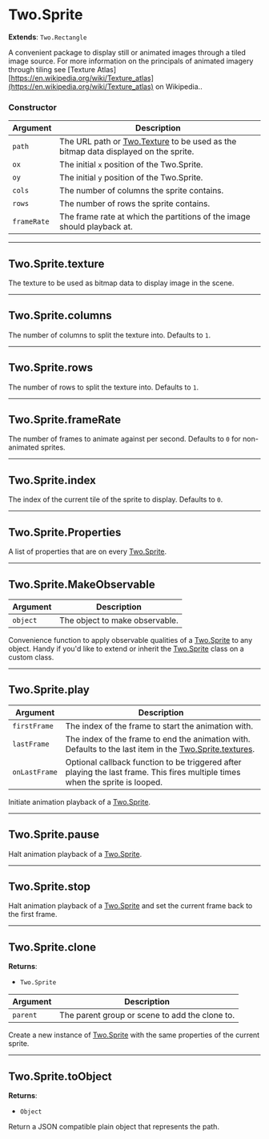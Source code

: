 # Two.Sprite


__Extends__: `Two.Rectangle`


A convenient package to display still or animated images through a tiled image source. For more information on the principals of animated imagery through tiling see [Texture Atlas][https://en.wikipedia.org/wiki/Texture_atlas](https://en.wikipedia.org/wiki/Texture_atlas) on Wikipedia..


### Constructor


| Argument | Description |
| ---- | ----------- |
| `path` | The URL path or [Two.Texture](/documentation/texture) to be used as the bitmap data displayed on the sprite. |
| `ox` | The initial `x` position of the Two.Sprite. |
| `oy` | The initial `y` position of the Two.Sprite. |
| `cols` | The number of columns the sprite contains. |
| `rows` | The number of rows the sprite contains. |
| `frameRate` | The frame rate at which the partitions of the image should playback at. |



---

<div class="instance">

## Two.Sprite.texture






The texture to be used as bitmap data to display image in the scene.









</div>



---

<div class="instance">

## Two.Sprite.columns






The number of columns to split the texture into. Defaults to `1`.









</div>



---

<div class="instance">

## Two.Sprite.rows






The number of rows to split the texture into. Defaults to `1`.









</div>



---

<div class="instance">

## Two.Sprite.frameRate






The number of frames to animate against per second. Defaults to `0` for non-animated sprites.









</div>



---

<div class="instance">

## Two.Sprite.index






The index of the current tile of the sprite to display. Defaults to `0`.









</div>



---

<div class="static">

## Two.Sprite.Properties






A list of properties that are on every [Two.Sprite](/documentation/sprite).









</div>



---

<div class="static">

## Two.Sprite.MakeObservable








| Argument | Description |
| ---- | ----------- |
| `object` | The object to make observable. |


Convenience function to apply observable qualities of a [Two.Sprite](/documentation/sprite) to any object. Handy if you'd like to extend or inherit the [Two.Sprite](/documentation/sprite) class on a custom class.



</div>



---

<div class="instance">

## Two.Sprite.play








| Argument | Description |
| ---- | ----------- |
| `firstFrame` | The index of the frame to start the animation with. |
| `lastFrame` | The index of the frame to end the animation with. Defaults to the last item in the [Two.Sprite.textures](/documentation/sprite#two-sprite-textures). |
| `onLastFrame` | Optional callback function to be triggered after playing the last frame. This fires multiple times when the sprite is looped. |


Initiate animation playback of a [Two.Sprite](/documentation/sprite).



</div>



---

<div class="instance">

## Two.Sprite.pause










Halt animation playback of a [Two.Sprite](/documentation/sprite).



</div>



---

<div class="instance">

## Two.Sprite.stop










Halt animation playback of a [Two.Sprite](/documentation/sprite) and set the current frame back to the first frame.



</div>



---

<div class="instance">

## Two.Sprite.clone


__Returns__:



+ `Two.Sprite`











| Argument | Description |
| ---- | ----------- |
| `parent` | The parent group or scene to add the clone to. |


Create a new instance of [Two.Sprite](/documentation/sprite) with the same properties of the current sprite.



</div>



---

<div class="instance">

## Two.Sprite.toObject


__Returns__:



+ `Object`













Return a JSON compatible plain object that represents the path.



</div>


